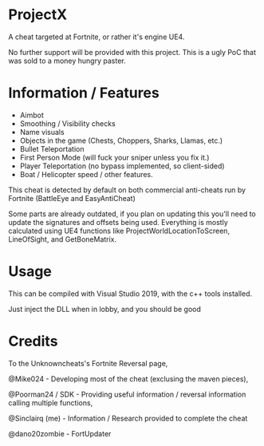 # ProjectX
A cheat targeted at Fortnite, or rather it's engine UE4.

No further support will be provided with this project. This is a ugly PoC that was sold to a money hungry paster.

# Information / Features

- Aimbot
- Smoothing / Visibility checks
- Name visuals
- Objects in the game (Chests, Choppers, Sharks, Llamas, etc.)
- Bullet Teleportation
- First Person Mode (will fuck your sniper unless you fix it.)
- Player Teleportation (no bypass implemented, so client-sided)
- Boat / Helicopter speed / other features.

This cheat is detected by default on both commercial anti-cheats run by Fortnite (BattleEye and EasyAntiCheat)

Some parts are already outdated, if you plan on updating this you'll need to update the signatures and offsets being used.
Everything is mostly calculated using UE4 functions like ProjectWorldLocationToScreen, LineOfSight, and GetBoneMatrix.

# Usage
This can be compiled with Visual Studio 2019, with the c++ tools installed.

Just inject the DLL when in lobby, and you should be good

# Credits

To the Unknowncheats's Fortnite Reversal page,

@Mike024 - Developing most of the cheat (exclusing the maven pieces),

@Poorman24 / SDK - Providing useful information / reversal information calling multiple functions,

@Sinclairq (me) - Information / Research provided to complete the cheat

@dano20zombie - FortUpdater
